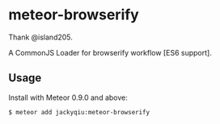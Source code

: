 meteor-browserify
===============

Thank @island205.

A CommonJS Loader for browserify workflow [ES6 support].

## Usage

Install with Meteor 0.9.0 and above:

```
$ meteor add jackyqiu:meteor-browserify
```

